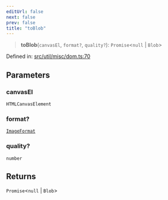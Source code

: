 ```yaml
---
editUrl: false
next: false
prev: false
title: "toBlob"
---
```


> **toBlob**(`canvasEl`, `format?`, `quality?`): `Promise`\<`null` \| `Blob`\>

Defined in: [src/util/misc/dom.ts:70](https://github.com/fabricjs/fabric.js/blob/fea1b29b7495d9634e300bd4bfa43de097745805/src/util/misc/dom.ts#L70)

## Parameters

### canvasEl

`HTMLCanvasElement`

### format?

[`ImageFormat`](/api/type-aliases/imageformat/)

### quality?

`number`

## Returns

`Promise`\<`null` \| `Blob`\>
